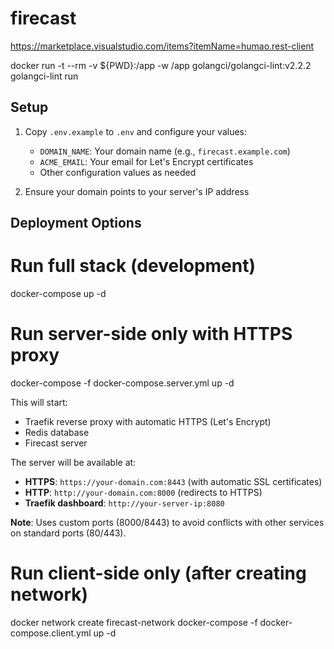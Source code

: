 # firecast

https://marketplace.visualstudio.com/items?itemName=humao.rest-client

docker run -t --rm -v ${PWD}:/app -w /app golangci/golangci-lint:v2.2.2 golangci-lint run

## Setup

1. Copy `.env.example` to `.env` and configure your values:

   - `DOMAIN_NAME`: Your domain name (e.g., `firecast.example.com`)
   - `ACME_EMAIL`: Your email for Let's Encrypt certificates
   - Other configuration values as needed

2. Ensure your domain points to your server's IP address

## Deployment Options

# Run full stack (development)

docker-compose up -d

# Run server-side only with HTTPS proxy

docker-compose -f docker-compose.server.yml up -d

This will start:

- Traefik reverse proxy with automatic HTTPS (Let's Encrypt)
- Redis database
- Firecast server

The server will be available at:

- **HTTPS**: `https://your-domain.com:8443` (with automatic SSL certificates)
- **HTTP**: `http://your-domain.com:8000` (redirects to HTTPS)
- **Traefik dashboard**: `http://your-server-ip:8080`

**Note**: Uses custom ports (8000/8443) to avoid conflicts with other services on standard ports (80/443).

# Run client-side only (after creating network)

docker network create firecast-network
docker-compose -f docker-compose.client.yml up -d
